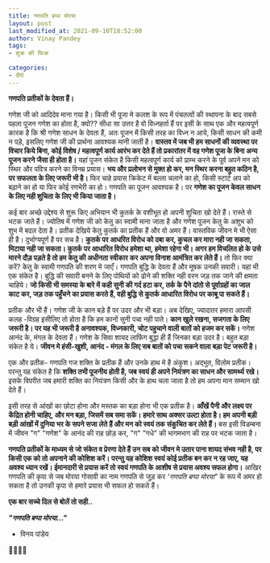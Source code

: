 ```yaml
---
title: गणपति बप्पा मोरया
layout: post
last_modified_at: 2021-09-10T18:52:00
author: Vinay Pandey
tags:
- शुक्र की फिक्र

categories:
- दीर्घ
---
```

**गणपति प्रतीकों के देवता हैं।**

गणेश जी को आदिदेव माना गया है। किसी भी पूजा मे कलश के रूप में पंचतत्वों की स्थापना के बाद सबसे पहला पूजन गणेश का  होता है, क्यो?? सीधा सा उत्तर है वो विध्नहर्ता हैं पर इसी के साथ एक और महत्वपूर्ण कारक है कि श्री गणेश साधन के देवता हैं, अतः पूजन में किसी तरह का विध्न न आये, किसी साधन की कमी न पड़े, इसलिए गणेश जी की प्रार्थना आवश्यक मानी जाती है। **वास्तव में जब भी हम साधनों की व्यवस्था पर विचार किये बिना, कोई विशेष / महत्वपूर्ण कार्य आरंभ कर देते हैं तो प्रकारांतर में वह गणेश पूजा के बिना अन्य पूजन करने जैसा ही होता है।** यहां पूजन संकेत है किसी महत्वपूर्ण कार्य को प्राम्भ करने के पूर्व अपने मन को स्थिर और पवित्र करने का विनम्र प्रयास। **भय और प्रलोभन से मुक्त हो कर, मन स्थिर करना बहुत कठिन है, पर सफलता के लिए जरूरी भी है।** फिर चाहे प्रयास क्रिकेट में बल्ला चलाने का हो, किसी स्टार्ट अप को बढ़ाने का हो या फिर कोई रणभेरी का हो। गणपति का पूजन आवश्यक है। पर **गणेश का पूजन केवल साधन के लिए नही शुचिता के लिए भी किया जाता है।** 

कई बार अच्छे उद्देश्य से शुरू किए अभियान भी कुतर्क के वशीभूत हो अपनी शुचिता खो देते हैं। रास्ते से भटक जाते हैं। ज्योतिष में गणेश जी को केतु का स्वामी माना जाता है और गणेश पूजन केतु के अशुभ को शुभ में बदल देता है। प्रतीक देखिये केतु कुतर्क का प्रतीक हैं और वो अमर हैं।  वास्तविक जीवन मे भी ऐसा ही है।  दुर्भाग्यपूर्ण है पर सच है। **कुतर्क पर आधरित विरोध को दबा कर, कुचल कर मारा नही जा सकता, मिटाया नही जा सकता। कुतर्क पर आधारित विरोध हमेशा था, हमेशा रहेगा भी। अगर हम विचलित हो के उसे मारने दौड़ पड़ते है तो हम केतु की अधीनता स्वीकार कर अपना विनाश आमंत्रित कर लेते हैं।** तो फिर क्या करें? केतु के स्वामी गणपति की शरण मे जाएँ।
गणपति बुद्धि के देवता हैं और मूषक उनकी सवारी। यहां भी एक संकेत है। बुद्धि की सवारी बनने के लिए पोथियों को ढोने की शक्ति नही वरन जड़ तक जाने की क्षमता चाहिये। **जो किसी भी समस्या के बारे में कही सुनी की गर्द हटा कर, तर्क के पैने दांतो से पूर्वाग्रहों का जाल काट कर, जड़ तक पहुँचने का प्रयास करते हैं, वही बुद्धि से कुतर्क आधारित विरोध पर काबू पा सकते हैं।** 

प्रतीक और भी हैं। गणेश जी के कान बड़े हैं पर उदर और भी बड़ा। अब देखिए, ज्यादातर हमारा आपसी कलह -विग्रह इसीलिए तो होता है कि हम कानों सुनी पचा नही पाते। **कान खुले रखना, सजगता के लिए जरूरी है। पर यह भी जरूरी है अनावश्यक, विध्नकारी, चोट पहुचाने वाली बातों को हजम कर सकें।** गणेश आनंद के, मंगल के देवता हैं। गणेश के सिवा शायद लाफिंग बुद्धा ही हैं जिनका बड़ा उदर है। बहुत बड़ा संकेत है ये। **जीवन मे हंसी-खुशी, आनंद - मंगल के लिए सब बातों को पचा सकने वाला बड़ा पेट जरूरी है।**

एक और प्रतीक- गणपति गज शक्ति के प्रतीक हैं और उनके हाथ मे है अंकुश। अद्भुत, विलोम प्रतीक। परन्तु यह संकेत है कि **शक्ति तभी पूजनीय होती है, जब स्वयं ही अपने नियंत्रण का साधन और सामर्थ्य रखे।** इसके विपरीत जब हमारी शक्ति का नियंत्रण किसी और के हाथ चला जाता है तो हम अपना मान सम्मान खो देते हैं। 

इसी तरह से आंखों का छोटा होना और मस्तक का बड़ा होना भी एक प्रतीक है। **आँखें पैनी और लक्ष्य पर केंद्रित होनी चाहिए, और मन बड़ा, जिसमें सब समा सकें। हमारे साथ अक्सर उल्टा होता है। हम अपनी बड़ी बड़ी आंखों में दुनिया भर के सपने सजा लेते हैं और मन को स्वयं तक संकुचित कर लेते हैं।** बस इसी विडम्बना में जीवन "ग" "गणेश" के आनंद की राह छोड़ कर, "ग" "गधे" की भागमभाग की राह पर भटक जाता है।

**गणपति प्रतीकों के माध्यम से जो संकेत व प्रेरणा देते हैं उन सब को जीवन मे उतार पाना शायद संभव नही है, पर किसी एक को तो अपनाने की कोशिश करें। परन्तु यह कोशिश स्वयं कोई प्रतीक बन कर न रह जाए, यह अवश्य ध्यान रखें। ईमानदारी से प्रयास करें तो स्वयं गणपति के आशीष से प्रयास अवश्य सफल होगा।** आखिर गणपति की कृपा से जब मोरया गोसावी का नाम गणपति से जुड़ कर *'गणपति बप्पा मोरया"* के रूप में अमर हो सकता है तो उनकी कृपा से हमारे प्रयास भी सफल हो सकते हैं। 

**एक बार सच्चे दिल से बोलें तो सही..**

***"गणपति बप्पा मोरया..."***

- विनय पांडेय

🙏🌷🌷🙏


